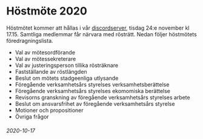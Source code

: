 <h1>Höstmöte 2020</h1>
<p>
    Höstmötet kommer att hållas i vår
    <a href="https://discord.gg/F8KNV89">discordserver</a>, tisdag 24:e november
    kl 17.15. Samtliga medlemmar får närvara med rösträtt. Nedan följer
    höstmötets föredragningslista.
</p>
<ul>
    <li>Val av mötesordförande</li>
    <li>Val av mötessekreterare</li>
    <li>Val av justeringsperson tillika rösträknare</li>
    <li>Fastställande av röstlängden</li>
    <li>Beslut om mötets stadgeenliga utlysande</li>
    <li>Föregående verksamhetsårs styrelses verksamhetsberättelse</li>
    <li>Föregående verksamhetsårs styrelses ekomomiska berättelse</li>
    <li>Revisorns granskning av föregående verksamhetsårs styrelses arbete</li>
    <li>Beslut om ansvarsfrihet av föregående verksamhetsårs styrelse</li>
    <li>Motioner och propositioner</li>
    <li>Övriga frågor</li>
</ul>
<h6>2020-10-17</h6>
